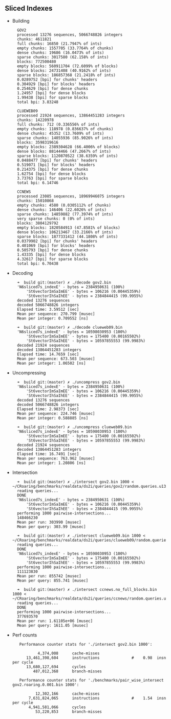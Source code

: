 Sliced Indexes
--------------

- Building
	
		GOV2
		processed 13276 sequences, 5066748826 integers
		chunks: 4611821
		full chunks: 16850 (21.7947% of ints)
		empty chunks: 1557705 (33.7764% of chunks)
		dense chunks: 19686 (16.0473% of ints)
		sparse chunks: 3017580 (62.158% of ints)
		blocks: 772500480
		empty blocks: 560911704 (72.6099% of blocks)
		dense blocks: 24731408 (40.9162% of ints)
		sparse blocks: 186857368 (21.2418% of ints)
		0.0289752 [bpi] for chunks' headers
		0.304929 [bpi] for blocks' headers
		0.254629 [bpi] for dense chunks
		1.24957 [bpi] for dense blocks
		1.99438 [bpi] for sparse blocks
		total bpi: 3.83248

		CLUEWEB09
		processed 21924 sequences, 13864451283 integers                                                                                                
		chunks: 14220978
		full chunks: 712 (0.336556% of ints)
		empty chunks: 118978 (0.836637% of chunks)
		dense chunks: 45352 (13.7609% of ints)
		sparse chunks: 14055936 (85.9026% of ints)
		blocks: 3598319616
		empty blocks: 2389304628 (66.4006% of blocks)
		dense blocks: 88144466 (47.2667% of ints)
		sparse blocks: 1120870522 (38.6359% of ints)
		0.0488477 [bpi] for chunks' headers
		0.519071 [bpi] for blocks' headers
		0.214375 [bpi] for dense chunks
		1.62754 [bpi] for dense blocks
		3.73763 [bpi] for sparse blocks
		total bpi: 6.14746
    
    	CCNEWS
		processed 23085 sequences, 18969946075 integers
		chunks: 15010868
		empty chunks: 4580 (0.0305112% of chunks)
		dense chunks: 146406 (22.6026% of ints)
		sparse chunks: 14859882 (77.3974% of ints)
		very sparse chunks: 0 (0% of ints)
		blocks: 3804129792
		empty blocks: 1820584913 (47.8581% of blocks)
		dense blocks: 106213467 (33.2166% of ints)
		sparse blocks: 1877331412 (44.1808% of ints)
		0.0379902 [bpi] for chunks' headers
		0.401069 [bpi] for blocks' headers
		0.505793 [bpi] for dense chunks
		1.43335 [bpi] for dense blocks
		4.32617 [bpi] for sparse blocks
		total bpi: 6.70438
		
- Decoding

		➜  build git:(master) ✗ ./decode gov2.bin
		'N6sliced7s_indexE' - bytes = 2384950631 (100%)
		    'St6vectorImSaImEE' - bytes = 106216 (0.00445359%)
		    'St6vectorIhSaIhEE' - bytes = 2384844415 (99.9955%)
		decoded 13276 sequences
		decoded 5066748826 integers
		Elapsed time: 3.59512 [sec]
		Mean per sequence: 270.799 [musec]
		Mean per integer: 0.709552 [ns]

		➜  build git:(master) ✗ ./decode clueweb09.bin 
		'N6sliced7s_indexE' - bytes = 10598030953 (100%)
		    'St6vectorImSaImEE' - bytes = 175400 (0.00165502%)
		    'St6vectorIhSaIhEE' - bytes = 10597855553 (99.9983%)
		decoded 21924 sequences
		decoded 13864451283 integers
		Elapsed time: 14.7659 [sec]
		Mean per sequence: 673.503 [musec]
		Mean per integer: 1.06502 [ns]
		
- Uncompressing

		➜  build git:(master) ✗ ./uncompress gov2.bin
		'N6sliced7s_indexE' - bytes = 2384950631 (100%)
		    'St6vectorImSaImEE' - bytes = 106216 (0.00445359%)
		    'St6vectorIhSaIhEE' - bytes = 2384844415 (99.9955%)
		decoded 13276 sequences
		decoded 5066748826 integers
		Elapsed time: 2.98373 [sec]
		Mean per sequence: 224.746 [musec]
		Mean per integer: 0.588885 [ns]
		
		➜  build git:(master) ✗ ./uncompress clueweb09.bin 
		'N6sliced7s_indexE' - bytes = 10598030953 (100%)
		    'St6vectorImSaImEE' - bytes = 175400 (0.00165502%)
		    'St6vectorIhSaIhEE' - bytes = 10597855553 (99.9983%)
		decoded 21924 sequences
		decoded 13864451283 integers
		Elapsed time: 16.7491 [sec]
		Mean per sequence: 763.962 [musec]
		Mean per integer: 1.20806 [ns]
		
- Intersection

		➜  build git:(master) ✗ ./intersect gov2.bin 1000 < ~/CRoaring/benchmarks/realdata/ds2i/queries/gov2/random.queries.u13276.1K          
		reading queries...
		DONE
		'N6sliced7s_indexE' - bytes = 2384950631 (100%)
		    'St6vectorImSaImEE' - bytes = 106216 (0.00445359%)
		    'St6vectorIhSaIhEE' - bytes = 2384844415 (99.9955%)
		performing 1000 pairwise-intersections...
		148466230
		Mean per run: 303990 [musec]
		Mean per query: 303.99 [musec]
		
		➜  build git:(master) ✗ ./intersect clueweb09.bin 1000 < ~/CRoaring/benchmarks/realdata/ds2i/queries/clueweb09/random.queries.u21924.1K
		reading queries...
		DONE
		'N6sliced7s_indexE' - bytes = 10598030953 (100%)
		    'St6vectorImSaImEE' - bytes = 175400 (0.00165502%)
		    'St6vectorIhSaIhEE' - bytes = 10597855553 (99.9983%)
		performing 1000 pairwise-intersections...
		111123830
		Mean per run: 855742 [musec]
		Mean per query: 855.741 [musec]

		➜  build git:(master) ✗ ./intersect ccnews.no_full_blocks.bin 1000 < ~/CRoaring/benchmarks/realdata/ds2i/queries/ccnews/random.queries.u23085.1K
		reading queries...
		DONE
		performing 1000 pairwise-intersections...
		377693570
		Mean per run: 1.61105e+06 [musec]
		Mean per query: 1611.05 [musec]

- Perf counts

		 Performance counter stats for './intersect gov2.bin 1000':
		
		         4,374,008      cache-misses                                                
		    13,461,398,604      instructions              #    0.98  insn per cycle         
		    13,680,127,694      cycles                                                      
		       487,012,368      branch-misses  
		       
		 Performance counter stats for './benchmarks/pair_wise_intersect gov2.roaring.0.001.bin 1000':
		
		        12,302,166      cache-misses                                                
		     7,631,824,065      instructions              #    1.54  insn per cycle         
		     4,941,581,066      cycles                                                      
		        53,220,853      branch-misses  